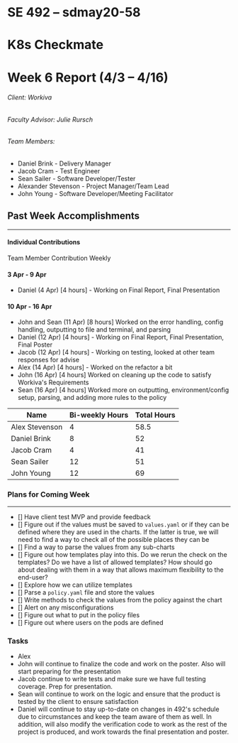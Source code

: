 SE 492 – sdmay20-58
===
# K8s Checkmate
# Week 6 Report (4/3 – 4/16)
###### Client: Workiva
###### Faculty Advisor: Julie Rursch
###### Team Members:
- Daniel Brink - Delivery Manager
- Jacob Cram - Test Engineer
- Sean Sailer - Software Developer/Tester
- Alexander Stevenson - Project Manager/Team Lead
- John Young - Software Developer/Meeting Facilitator


## Past Week Accomplishments
---
#### Individual Contributions
Team Member Contribution Weekly


#### 3 Apr - 9 Apr
- Daniel (4 Apr) [4 hours] - Working on Final Report, Final Presentation


#### 10 Apr - 16 Apr
- John and Sean (11 Apr) [8 hours] Worked on the error handling, config handling, outputting to file and terminal, and parsing
- Daniel (12 Apr) [4 hours] - Working on Final Report, Final Presentation, Final Poster
- Jacob (12 Apr) [4 hours] - Working on testing, looked at other team responses for advise
- Alex (14 Apr) [4 hours] - Worked on the refactor a bit
- John (16 Apr) [4 hours] Worked on cleaning up the code to satisfy Workiva's Requirements
- Sean (16 Apr) [4 hours] Worked more on outputting, environment/config setup, parsing, and adding more rules to the policy



| Name  | Bi-weekly Hours | Total Hours  |
|---|---|---|
| Alex Stevenson  | 4 | 58.5  |
| Daniel Brink  | 8 | 52  |
| Jacob Cram  | 4 | 41 |
| Sean Sailer  | 12 | 51  |
| John Young  | 12 | 69 |


### Plans for Coming Week
---
- [] Have client test MVP and provide feedback
- [] Figure out if the values must be saved to `values.yaml` or if they can be defined where they are used in the charts. If the latter is true, we will need to find a way to check all of the possible places they can be
- [] Find a way to parse the values from any sub-charts
- [] Figure out how templates play into this. Do we rerun the check on the templates? Do we have a list of allowed templates? How should go about dealing with them in a way that allows maximum flexibility to the end-user?
- [] Explore how we can utilize templates
- [] Parse a `policy.yaml` file and store the values
- [] Write methods to check the values from the policy against the chart
- [] Alert on any misconfigurations
- [] Figure out what to put in the policy files
- [] Figure out where users on the pods are defined

### Tasks 

- Alex  
- John will continue to finalize the code and work on the poster. Also will start preparing for the presentation 
- Jacob continue to write tests and make sure we have full testing coverage. Prep for presentation.
- Sean will continue to work on the logic and ensure that the product is tested by the client to ensure satisfaction
- Daniel will continue to stay up-to-date on changes in 492's schedule due to circumstances and keep the team aware of them as well.  In addition, will also modify the verification code to work as the rest of the project is produced, and work towards the final presentation and poster.
